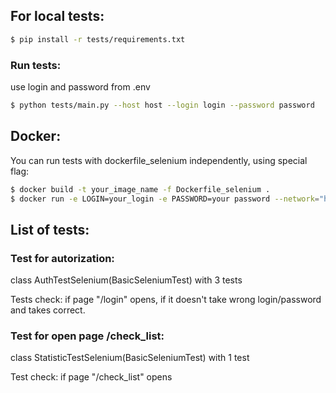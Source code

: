 
## For local tests:

```bash
$ pip install -r tests/requirements.txt
```

### Run tests:

use login and password from .env

```bash
$ python tests/main.py --host host --login login --password password
```

## Docker:

You can run tests with dockerfile_selenium independently, using special flag:

```bash
$ docker build -t your_image_name -f Dockerfile_selenium .
$ docker run -e LOGIN=your_login -e PASSWORD=your password --network="host" your_image_name

```
## List of tests:

### Test for autorization:
class AuthTestSelenium(BasicSeleniumTest) with 3 tests

Tests check: if page "/login" opens, if it doesn't take wrong login/password and takes correct.

### Test for open page /check_list:
class StatisticTestSelenium(BasicSeleniumTest) with 1 test

Test check: if page "/check_list" opens


